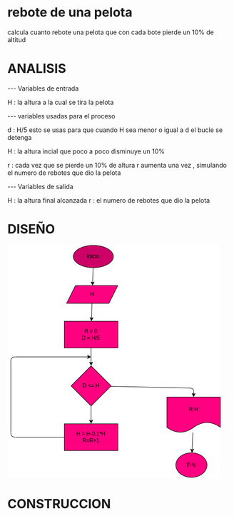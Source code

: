 # rebote de una pelota
calcula cuanto rebote una pelota que con cada bote pierde un 10% de altitud

# ANALISIS

--- Variables de entrada 

H : la altura a la cual se tira la pelota

--- variables usadas para el proceso

d : H/5 esto se usas para que cuando H sea menor o igual a d el bucle se detenga

H : la altura incial que poco a poco disminuye un 10%

r : cada vez que se pierde un 10% de altura r aumenta una vez , simulando el numero de rebotes que dio la pelota

--- Variables de salida

H : la altura final alcanzada
r : el numero de rebotes que dio la pelota

# DISEÑO

![Diagrama de flujo](diagrama.png "diagrama de flujo")

# CONSTRUCCION


